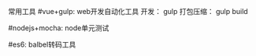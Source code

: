 常用工具
#vue+gulp: web开发自动化工具
    开发： gulp 
    打包压缩： gulp build

#nodejs+mocha: node单元测试

#es6: balbel转码工具